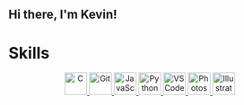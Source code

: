 ##  Hi there, I'm Kevin!

 # Skills
<p align="center">
  <a href="https://en.cppreference.com/w/c" target="_blank" title="Learn more about C">
    <img src="https://cdn.jsdelivr.net/gh/devicons/devicon/icons/c/c-original.svg" height="40" alt="C"/>
  </a>
  <a href="https://git-scm.com/doc" target="_blank" title="Learn more about Git">
    <img src="https://cdn.jsdelivr.net/gh/devicons/devicon/icons/git/git-original.svg" height="40" alt="Git"/>
  </a>
  <a href="https://developer.mozilla.org/en-US/docs/Web/JavaScript" target="_blank" title="Learn more about JavaScript">
    <img src="https://cdn.jsdelivr.net/gh/devicons/devicon/icons/javascript/javascript-original.svg" height="40" alt="JavaScript"/>
  </a>
  <a href="https://docs.python.org/3/" target="_blank" title="Learn more about Python">
    <img src="https://cdn.jsdelivr.net/gh/devicons/devicon/icons/python/python-original.svg" height="40" alt="Python"/>
  </a>
  <a href="https://code.visualstudio.com/docs" target="_blank" title="Learn more about VS Code">
    <img src="https://cdn.jsdelivr.net/gh/devicons/devicon/icons/vscode/vscode-original.svg" height="40" alt="VS Code"/>
  </a>
  <a href="https://helpx.adobe.com/support/photoshop.html" target="_blank" title="Learn more about Photoshop">
    <img src="https://cdn.jsdelivr.net/gh/devicons/devicon/icons/photoshop/photoshop-plain.svg" height="40" alt="Photoshop"/>
  </a>
  <a href="https://helpx.adobe.com/support/illustrator.html" target="_blank" title="Learn more about Illustrator">
    <img src="https://cdn.jsdelivr.net/gh/devicons/devicon/icons/illustrator/illustrator-plain.svg" height="40" alt="Illustrator"/>
  </a>
</p>
 
